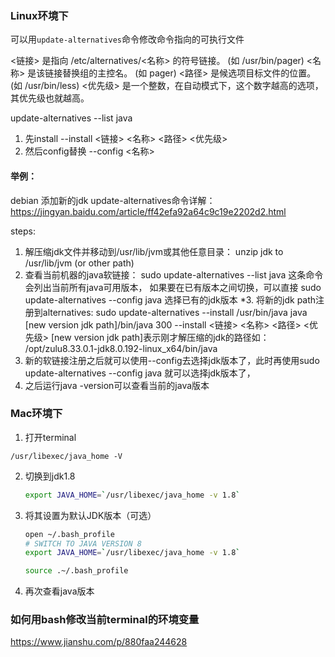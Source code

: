 ### Linux环境下

可以用`update-alternatives`命令修改命令指向的可执行文件

<链接> 是指向 /etc/alternatives/<名称> 的符号链接。
    (如 /usr/bin/pager)
<名称> 是该链接替换组的主控名。
    (如 pager)
<路径> 是候选项目标文件的位置。
    (如 /usr/bin/less)
<优先级> 是一个整数，在自动模式下，这个数字越高的选项，其优先级也就越高。

update-alternatives --list java

1. 先install
   --install <链接> <名称> <路径> <优先级>
2. 然后config替换 
   --config <名称> 

#### 举例：

 debian 添加新的jdk
 update-alternatives命令详解： https://jingyan.baidu.com/article/ff42efa92a64c9c19e2202d2.html

 steps:
 1. 解压缩jdk文件并移动到/usr/lib/jvm或其他任意目录： unzip jdk to /usr/lib/jvm (or other path)
 2. 查看当前机器的java软链接：  sudo update-alternatives --list java
    这条命令会列出当前所有java可用版本， 如果要在已有版本之间切换，可以直接 sudo update-alternatives --config java 选择已有的jdk版本
     *3. 将新的jdk path注册到alternatives: sudo update-alternatives --install /usr/bin/java java [new version jdk path]/bin/java 300
    --install <链接> <名称> <路径> <优先级>
    [new version jdk path]表示刚才解压缩的jdk的路径如： /opt/zulu8.33.0.1-jdk8.0.192-linux_x64/bin/java
 4. 新的软链接注册之后就可以使用--config去选择jdk版本了，此时再使用sudo update-alternatives --config java 就可以选择jdk版本了，
 5. 之后运行java -version可以查看当前的java版本



### Mac环境下

1. 打开terminal

`/usr/libexec/java_home -V`

2. 切换到jdk1.8 

   ```bash
   export JAVA_HOME=`/usr/libexec/java_home -v 1.8`
   ```

3. 将其设置为默认JDK版本（可选）

   ```bash
   open ~/.bash_profile
   # SWITCH TO JAVA VERSION 8
   export JAVA_HOME=`/usr/libexec/java_home -v 1.8`
   
   source .~/.bash_profile
   ```

4. 再次查看java版本



### 如何用bash修改当前terminal的环境变量

https://www.jianshu.com/p/880faa244628